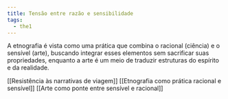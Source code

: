 ```yaml
---
title: Tensão entre razão e sensibilidade
tags:
  - the1
---
```

A etnografia é vista como uma prática que combina o racional (ciência) e o sensível (arte), buscando integrar esses elementos sem sacrificar suas propriedades, enquanto a arte é um meio de traduzir estruturas do espírito e da realidade.

[[Resistência às narrativas de viagem]]
[[Etnografia como prática racional e sensível]]
[[Arte como ponte entre sensível e racional]]

